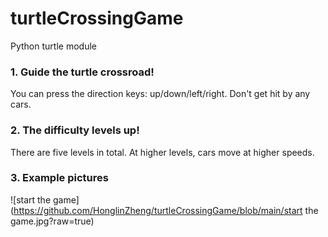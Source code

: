 # turtleCrossingGame
Python turtle module

### 1. Guide the turtle crossroad!
You can press the direction keys: up/down/left/right.
Don't get hit by any cars.

### 2. The difficulty levels up!
There are five levels in total. At higher levels, cars move at higher speeds.

### 3. Example pictures
![start the game](https://github.com/HonglinZheng/turtleCrossingGame/blob/main/start the game.jpg?raw=true)
